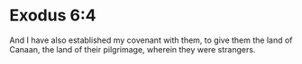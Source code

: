 # Exodus 6:4

And I have also established my covenant with them, to give them the land of Canaan, the land of their pilgrimage, wherein they were strangers.